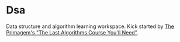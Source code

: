 # Dsa

Data structure and algorithm learning workspace. Kick started by [The Primagem's "The Last Algorithms Course You'll Need"](https://frontendmasters.com/courses/algorithms/).
